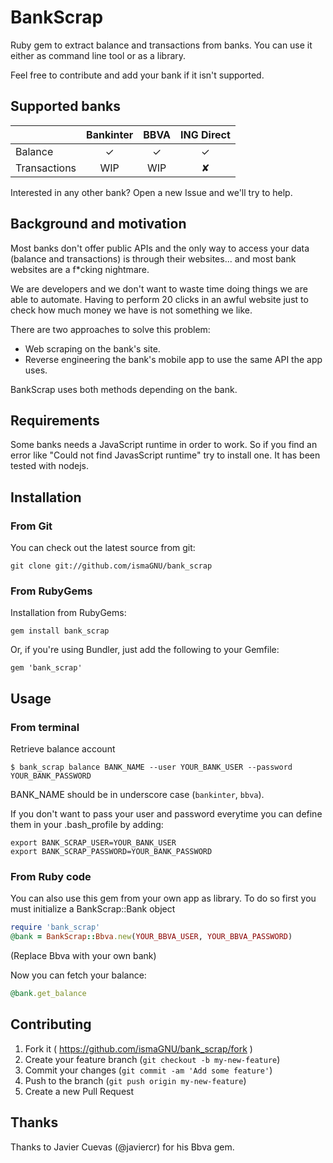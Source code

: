 # BankScrap

Ruby gem to extract balance and transactions from banks. You can use it either as command line tool or as a library.

Feel free to contribute and add your bank if it isn't supported.

## Supported banks

|              | Bankinter |  BBVA  | ING Direct |
|--------------|:---------:|:------:|:----------:|
|    Balance   |    ✓      |   ✓    |  ✓         |
| Transactions |    WIP    |  WIP   |  ✘         |

Interested in any other bank? Open a new Issue and we'll try to help.
 
## Background and motivation

Most banks don't offer public APIs and the only way to access your data (balance and transactions) is through their websites... and most bank websites are a f*cking nightmare.

We are developers and we don't want to waste time doing things we are able to automate. Having to perform 20 clicks in an awful website just to check how much money we have is not something we like.

There are two approaches to solve this problem: 
- Web scraping on the bank's site.
- Reverse engineering the bank's mobile app to use the same API the app uses.

BankScrap uses both methods depending on the bank.

## Requirements

Some banks needs a JavaScript runtime in order to work. So if you find an error like "Could not find JavasScript runtime" try to install one. It has been tested with nodejs.

## Installation

### From Git

You can check out the latest source from git:

    git clone git://github.com/ismaGNU/bank_scrap

### From RubyGems

Installation from RubyGems:

    gem install bank_scrap

Or, if you're using Bundler, just add the following to your Gemfile:

    gem 'bank_scrap'

## Usage

### From terminal
Retrieve balance account

    $ bank_scrap balance BANK_NAME --user YOUR_BANK_USER --password YOUR_BANK_PASSWORD

BANK_NAME should be in underscore case (`bankinter`, `bbva`).

If you don't want to pass your user and password everytime you can define them in your .bash_profile by adding:

    export BANK_SCRAP_USER=YOUR_BANK_USER
    export BANK_SCRAP_PASSWORD=YOUR_BANK_PASSWORD

### From Ruby code

You can also use this gem from your own app as library. To do so first you must initialize a BankScrap::Bank object

```ruby
require 'bank_scrap'
@bank = BankScrap::Bbva.new(YOUR_BBVA_USER, YOUR_BBVA_PASSWORD)
```

(Replace Bbva with your own bank)

Now you can fetch your balance:

```ruby
@bank.get_balance
```


## Contributing

1. Fork it ( https://github.com/ismaGNU/bank_scrap/fork )
2. Create your feature branch (`git checkout -b my-new-feature`)
3. Commit your changes (`git commit -am 'Add some feature'`)
4. Push to the branch (`git push origin my-new-feature`)
5. Create a new Pull Request

## Thanks

Thanks to Javier Cuevas (@javiercr) for his Bbva gem.
